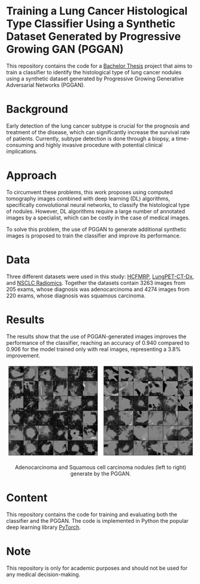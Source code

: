 # Training a Lung Cancer Histological Type Classifier Using a Synthetic Dataset Generated by Progressive Growing GAN (PGGAN)

This repository contains the code for a [Bachelor Thesis](https://pcs.usp.br/pcspf/wp-content/uploads/sites/8/2022/12/Monografia_PCS3860_COOP_2022_Grupo_C05.pdf) project that aims to train a classifier to identify the histological type of lung cancer nodules using a synthetic dataset generated by Progressive Growing Generative Adversarial Networks (PGGAN).

# Background
Early detection of the lung cancer subtype is crucial for the prognosis and treatment of the disease, which can significantly increase the survival rate of patients. Currently, subtype detection is done through a biopsy, a time-consuming and highly invasive procedure with potential clinical implications.

# Approach
To circumvent these problems, this work proposes using computed tomography images combined with deep learning (DL) algorithms, specifically convolutional neural networks, to classify the histological type of nodules. However, DL algorithms require a large number of annotated images by a specialist, which can be costly in the case of medical images.

To solve this problem, the use of PGGAN to generate additional synthetic images is proposed to train the classifier and improve its performance.

# Data
Three different datasets were used in this study: [HCFMRP](https://site.hcrp.usp.br/), [LungPET-CT-Dx](https://doi.org/10.7937/TCIA.2020.NNC2-0461), and [NSCLC Radiomics](https://doi.org/10.7937/K9/TCIA.2015.PF0M9REI). Together the datasets contain 3263 images from 205 exams, whose diagnosis was adenocarcinoma and 4274 images from 220 exams, whose diagnosis was squamous carcinoma.

# Results

The results show that the use of PGGAN-generated images improves the performance of the classifier, reaching an accuracy of 0.940 compared to 0.906 for the model trained only with real images, representing a 3.8% improvement.


<p align = "center">
<img src="https://github.com/paulooctavio/lung-nodule-classification-in-CT-images/blob/main/images/grid_adeno.png?raw=true" alt="drawing" width="250"/>
<img src="https://github.com/paulooctavio/lung-nodule-classification-in-CT-images/blob/main/images/grid_squamous.png?raw=true" alt="drawing" width="250"/>
</p>
<p align = "center">
Adenocarcinoma and Squamous cell carcinoma nodules (left to right) generate by the PGGAN.
</p>


# Content
This repository contains the code for training and evaluating both the classifier and the PGGAN. The code is implemented in Python the popular deep learning library [PyTorch](https://pytorch.org/).

# Note
This repository is only for academic purposes and should not be used for any medical decision-making.